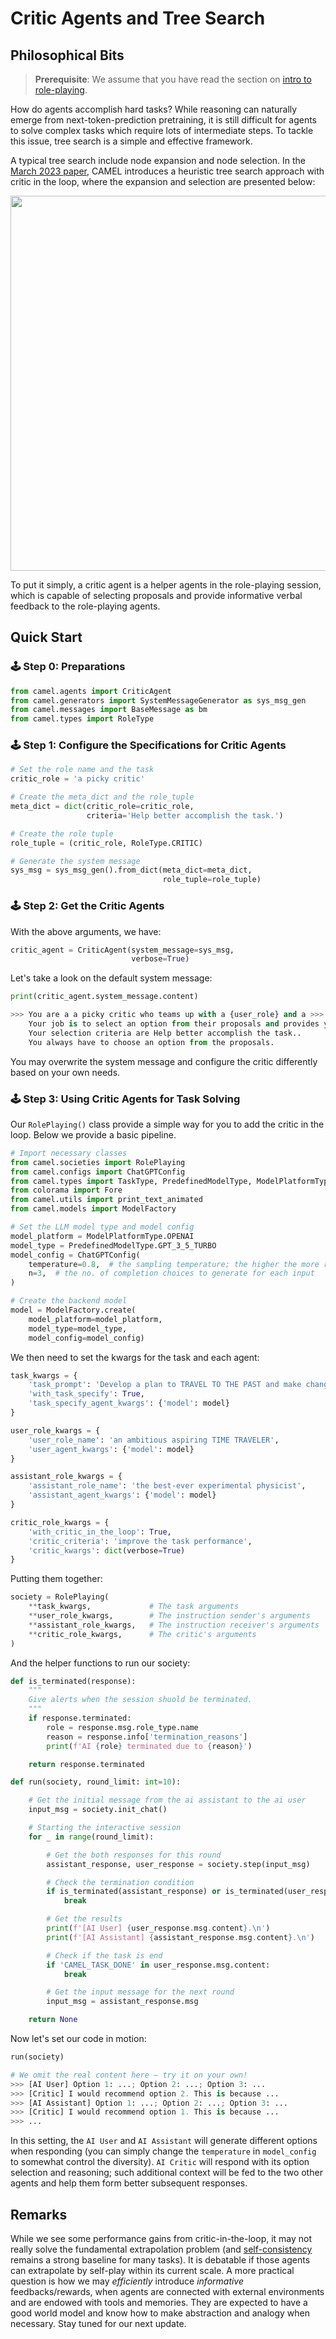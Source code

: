 # Critic Agents and Tree Search

## Philosophical Bits

<!-- > *What magical trick makes us intelligent? The trick is that there is no trick. The power of intelligence stems from our vast diversity, not from any single, perfect principle.*
>
> -- Marvin Minsky, The Society of Mind, p. 308

In this section, we will take a spite of the task-oriented `RolyPlaying()` class. We design this in an instruction-following manner. The essence is that to solve a complex task, you can enable two communicative agents collabratively working together step by step to reach solutions. The main concepts include:
- **Task**: a task can be as simple as an idea, initialized by an inception prompt.
- **AI User**: the agent who is expected to provide instructions.
- **AI Assistant**: the agent who is expected to respond with solutions that fulfills the instructions. -->

> **Prerequisite**: We assume that you have read the section on [intro to role-playing](https://github.com/camel-ai/camel/wiki/Creating-Your-First-Agent-Society).

How do agents accomplish hard tasks? While reasoning can naturally emerge from next-token-prediction pretraining, it is still difficult for agents to solve complex tasks which require lots of intermediate steps. To tackle this issue, tree search is a simple and effective framework.

A typical tree search include node expansion and node selection. In the [March 2023 paper](https://arxiv.org/abs/2303.17760), CAMEL introduces a heuristic tree search approach with critic in the loop, where the expansion and selection are presented below:


<div style="text-align: center;">
    <img src="https://i.imgur.com/6x4ABpp.png" width="600">
</div>

To put it simply, a critic agent is a helper agents in the role-playing session, which is capable of selecting proposals and provide informative verbal feedback to the role-playing agents.


## Quick Start

### 🕹 Step 0: Preparations
```python
from camel.agents import CriticAgent
from camel.generators import SystemMessageGenerator as sys_msg_gen
from camel.messages import BaseMessage as bm
from camel.types import RoleType
```

### 🕹 Step 1: Configure the Specifications for Critic Agents
```python
# Set the role name and the task
critic_role = 'a picky critic'

# Create the meta_dict and the role_tuple
meta_dict = dict(critic_role=critic_role,
                 criteria='Help better accomplish the task.')

# Create the role tuple
role_tuple = (critic_role, RoleType.CRITIC)

# Generate the system message
sys_msg = sys_msg_gen().from_dict(meta_dict=meta_dict,
                                  role_tuple=role_tuple)
```

### 🕹 Step 2: Get the Critic Agents
With the above arguments, we have:
```python
critic_agent = CriticAgent(system_message=sys_msg,
                           verbose=True)
```
Let's take a look on the default system message:
```python
print(critic_agent.system_message.content)

>>> You are a a picky critic who teams up with a {user_role} and a >>> {assistant_role} to solve a task: {task}.
    Your job is to select an option from their proposals and provides your explanations.
    Your selection criteria are Help better accomplish the task..
    You always have to choose an option from the proposals.
```
You may overwrite the system message and configure the critic differently based on your own needs.


### 🕹 Step 3: Using Critic Agents for Task Solving
Our `RolePlaying()` class provide a simple way for you to add the critic in the loop. Below we provide a basic pipeline.

```python
# Import necessary classes
from camel.societies import RolePlaying
from camel.configs import ChatGPTConfig
from camel.types import TaskType, PredefinedModelType, ModelPlatformType
from colorama import Fore
from camel.utils import print_text_animated
from camel.models import ModelFactory

# Set the LLM model type and model config
model_platform = ModelPlatformType.OPENAI
model_type = PredefinedModelType.GPT_3_5_TURBO
model_config = ChatGPTConfig(
    temperature=0.8,  # the sampling temperature; the higher the more random
    n=3,  # the no. of completion choices to generate for each input
)

# Create the backend model
model = ModelFactory.create(
    model_platform=model_platform,
    model_type=model_type,
    model_config=model_config)
```
We then need to set the kwargs for the task and each agent:
```python
task_kwargs = {
    'task_prompt': 'Develop a plan to TRAVEL TO THE PAST and make changes.',
    'with_task_specify': True,
    'task_specify_agent_kwargs': {'model': model}
}

user_role_kwargs = {
    'user_role_name': 'an ambitious aspiring TIME TRAVELER',
    'user_agent_kwargs': {'model': model}
}

assistant_role_kwargs = {
    'assistant_role_name': 'the best-ever experimental physicist',
    'assistant_agent_kwargs': {'model': model}
}

critic_role_kwargs = {
    'with_critic_in_the_loop': True,
    'critic_criteria': 'improve the task performance',
    'critic_kwargs': dict(verbose=True)
}
```
Putting them together:
```python
society = RolePlaying(
    **task_kwargs,             # The task arguments
    **user_role_kwargs,        # The instruction sender's arguments
    **assistant_role_kwargs,   # The instruction receiver's arguments
    **critic_role_kwargs,      # The critic's arguments       
)
```
And the helper functions to run our society:
```python
def is_terminated(response):
    """
    Give alerts when the session shuold be terminated.
    """
    if response.terminated:
        role = response.msg.role_type.name
        reason = response.info['termination_reasons']
        print(f'AI {role} terminated due to {reason}')

    return response.terminated
```
```python
def run(society, round_limit: int=10):

    # Get the initial message from the ai assistant to the ai user
    input_msg = society.init_chat()

    # Starting the interactive session
    for _ in range(round_limit):

        # Get the both responses for this round
        assistant_response, user_response = society.step(input_msg)

        # Check the termination condition
        if is_terminated(assistant_response) or is_terminated(user_response):
            break

        # Get the results
        print(f'[AI User] {user_response.msg.content}.\n')
        print(f'[AI Assistant] {assistant_response.msg.content}.\n')

        # Check if the task is end
        if 'CAMEL_TASK_DONE' in user_response.msg.content:
            break

        # Get the input message for the next round
        input_msg = assistant_response.msg

    return None
```
Now let's set our code in motion:
```python
run(society)

# We omit the real content here – try it on your own!
>>> [AI User] Option 1: ...; Option 2: ...; Option 3: ...
>>> [Critic] I would recommend option 2. This is because ...
>>> [AI Assistant] Option 1: ...; Option 2: ...; Option 3: ...
>>> [Critic] I would recommend option 1. This is because ...
>>> ...
```

In this setting, the `AI User` and `AI Assistant` will generate different options when responding (you can simply change the `temperature` in `model_config` to somewhat control the diversity). `AI Critic` will respond with its option selection and reasoning; such additional context will be fed to the two other agents and help them form better subsequent responses.



## Remarks
While we see some performance gains from critic-in-the-loop, it may not really solve the fundamental extrapolation problem (and [self-consistency](https://arxiv.org/abs/2203.11171) remains a strong baseline for many tasks). It is debatable if those agents can extrapolate by self-play within its current scale. A more practical question is how we may *efficiently* introduce *informative* feedbacks/rewards, when agents are connected with external environments and are endowed with tools and memories. They are expected to have a good world model and know how to make abstraction and analogy when necessary. Stay tuned for our next update.
